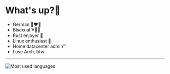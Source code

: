 # What's up?👋
- German 🖤❤️💛
- Bisexual 💗💜💙
- Rust enjoyer 🦀
- Linux enthusiast 🐧
- Home datacenter admin™️
- I use Arch, btw.

<!-- TODO: Add some more stuff here, e.g. hardware and software -->

<hr>

<!--[![Discord Presence](https://lanyard.cnrad.dev/api/490862024608317440)](https://discord.com/users/490862024608317440)-->
![Most used languages](https://github-readme-stats.vercel.app/api/top-langs/?username=Stridsvagn69420&layout=compact&count_private=true&hide_title=true&langs_count=12&theme=github_dark&hide=cmake,makefile,html,php)
